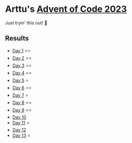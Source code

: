 # Arttu's [Advent of Code 2023](https://adventofcode.com/2023)

Just tryin' this out! 🚀

## Results

- [Day 1](https://adventofcode.com/2023/day/1) ⭐⭐
- [Day 2](https://adventofcode.com/2023/day/2) ⭐⭐
- [Day 3](https://adventofcode.com/2023/day/3) ⭐⭐
- [Day 4](https://adventofcode.com/2023/day/4) ⭐⭐
- [Day 5](https://adventofcode.com/2023/day/5) ⭐
- [Day 6](https://adventofcode.com/2023/day/6) ⭐⭐
- [Day 7](https://adventofcode.com/2023/day/7) ⭐
- [Day 8](https://adventofcode.com/2023/day/8) ⭐⭐
- [Day 9](https://adventofcode.com/2023/day/9) ⭐⭐
- [Day 10](https://adventofcode.com/2023/day/10)
- [Day 11](https://adventofcode.com/2023/day/11) ⭐
- [Day 12](https://adventofcode.com/2023/day/12)
- [Day 13](https://adventofcode.com/2023/day/13) ⭐